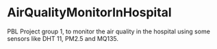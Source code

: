 # AirQualityMonitorInHospital
PBL Project group 1, to monitor the air quality in the hospital using some sensors like DHT 11, PM2.5 and MQ135.
